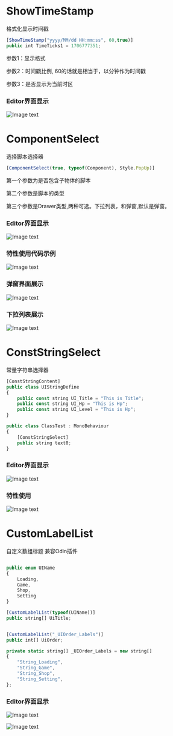 
# ShowTimeStamp
格式化显示时间戳

``` javascript
[ShowTimeStamp("yyyy/MM/dd HH:mm:ss", 60,true)]
public int TimeTicks1 = 1706777351;
```

参数1：显示格式 

参数2：时间戳比例, 60的话就是相当于，以分钟作为时间戳 

参数3：是否显示为当前时区 

### Editor界面显示
![Image text](https://github.com/corle-bell/ComponentSelect/blob/main/Screenshoot/ShowTimeStamp.png)
# ComponentSelect

选择脚本选择器

``` javascript
[ComponentSelect(true, typeof(Component), Style.PopUp)]
```

第一个参数为是否包含子物体的脚本

第二个参数是脚本的类型

第三个参数是Drawer类型,两种可选。下拉列表，和弹窗,默认是弹窗。

### Editor界面显示

![Image text](https://github.com/corle-bell/ComponentSelect/blob/main/Screenshoot/QQ截图20230827114033.png)
### 特性使用代码示例
![Image text](https://github.com/corle-bell/ComponentSelect/blob/main/Screenshoot/Code.png)
### 弹窗界面展示
![Image text](https://github.com/corle-bell/ComponentSelect/blob/main/Screenshoot/PopUp.png)
### 下拉列表展示
![Image text](https://github.com/corle-bell/ComponentSelect/blob/main/Screenshoot/DropDown.png)



# ConstStringSelect
常量字符串选择器

``` javascript
[ConstStringContent]
public class UIStringDefine
{
    public const string UI_Title = "This is Title";
    public const string UI_Hp = "This is Hp";
    public const string UI_Level = "This is Hp";
}

public class ClassTest : MonoBehaviour
{
    [ConstStringSelect]
    public string text0;
}
```

### Editor界面显示
![Image text](https://github.com/corle-bell/ComponentSelect/blob/main/Screenshoot/ConstStringSelect.png)



### 特性使用
![Image text](https://github.com/corle-bell/ComponentSelect/blob/main/Screenshoot/ConstStringSelect_Code.png)


# CustomLabelList
自定义数组标题
兼容Odin插件

``` javascript

public enum UIName
{
    Loading,
    Game,
    Shop,
    Setting
}

[CustomLabelList(typeof(UIName))]
public string[] UiTitle;


[CustomLabelList("_UIOrder_Labels")]
public int[] UiOrder;

private static string[] _UIOrder_Labels = new string[]
{
	"String_Loading",
	"String_Game",
	"String_Shop",
	"String_Setting",
};
```

### Editor界面显示
![Image text](https://github.com/corle-bell/ComponentSelect/blob/main/Screenshoot/CustomLabelList_Editor.png)

![Image text](https://github.com/corle-bell/ComponentSelect/blob/main/Screenshoot/CustomLabelList_Editor_Odin.png)